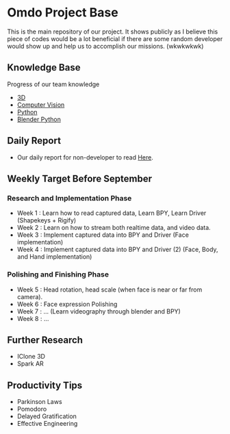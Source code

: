 # Omdo Project Base

This is the main repository of our project. It shows publicly as I believe this piece of codes would be a lot beneficial if there are some random developer would show up and help us to accomplish our missions. (wkwkwkwk)

## Knowledge Base
Progress of our team knowledge
- [3D](Knowledge/3D)
- [Computer Vision](Knowledge/Computer_Vision)
- [Python](Knowledge/Python)
- [Blender Python](Knowledge/Blender_Python)

## Daily Report
- Our daily report for non-developer to read [Here](Report/daily-report/Report.md).

## Weekly Target Before September
### Research and Implementation Phase
- Week 1 : Learn how to read captured data, Learn BPY, Learn Driver (Shapekeys + Rigify)
- Week 2 : Learn on how to stream both realtime data, and video data.
- Week 3 : Implement captured data into BPY and Driver (Face implementation)
- Week 4 : Implement captured data into BPY and Driver (2) (Face, Body, and Hand implementation)

### Polishing and Finishing Phase
- Week 5 : Head rotation, head scale (when face is near or far from camera).
- Week 6 : Face expression Polishing
- Week 7 : ... (Learn videography through blender and BPY)
- Week 8 : ...

## Further Research
- IClone 3D
- Spark AR

## Productivity Tips
- Parkinson Laws
- Pomodoro
- Delayed Gratification
- Effective Engineering